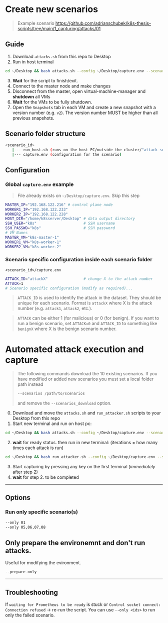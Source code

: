 <!-- ## Guide

1. Setup the [Kubernetes cluster](https://k8s.adriansoftware.de/)

2. Install the setup of each scenario on the Kubernetes cluster first. See `<scenario>/README.md`.

3. Shutdown all VMs and create a new snapshot in virt-manager. Use version numbers e.g. `v2` for the snapshots.

4. [Capture](#automated-attack-execution-and-capture) the data. -->

# Create new scenarios
> Example scenario https://github.com/adrianschubek/k8s-thesis-scripts/tree/main/1_capturing/attacks/01

## Guide

1. Download `attacks.sh` from this repo to Desktop
2. Run in host terminal
```bash
cd ~/Desktop && bash attacks.sh --config ~/Desktop/capture.env --scenarios_download --only 01 --prepare-only
```
3. **Wait** for the script to finish/exit.
4. Connect to the master node and make changes
5. Disconnect from the master, open virtual-machine-manager and **shutdown** all VMs
6. **Wait** for the VMs to be fully shutdown.
7. Open the `Snapshots` tab in each VM and create a new snapshot with a version number (e.g. `v2`). The version number MUST be higher than all previous snapshots.


## Scenario folder structure

```bash
<scenario_id>
   |--- run_host.sh (runs on the host PC/outside the cluster/"attack script")
   |--- capture.env (configuration for the scenario)
```

## Configuration

### Global `capture.env` example
> File already exists on `~/Desktop/capture.env`. Skip this step

```bash
MASTER_IP="192.168.122.216" # control plane node
WORKER1_IP="192.168.122.233"
WORKER2_IP="192.168.122.228"
HOST_DIR="/home/k8sserver/Desktop" # data output directory
SSH_USER="k8s"                     # SSH username
SSH_PASSWD="k8s"                   # SSH password
# VM Names
MASTER_VM="k8s-master-1"
WORKER1_VM="k8s-worker-1"
WORKER2_VM="k8s-worker-2"
```

### Scenario specific configuration inside each scenario folder

<!-- **Note: Check each scenario `capture.env` and modify it as requried by the scenario `readme.md`.** -->

`<scenario_id>/capture.env`

```bash
ATTACK_ID="attackX"                # change X to the attack number
ATTACK=1
# Scenario specific configuration (modify as required)...
```

> `ATTACK_ID` is used to identify the attack in the dataset. They should be unique for each scenario. Format is `attackX` where X is the attack number (e.g. `attack1`, `attack2`, etc.).

> `ATTACK` can be either 1 (for malicious) or 0 (for benign). If you want to run a benign scenario, set `ATTACK=0` and `ATTACK_ID` to something like `benignX` where X is the benign scenario number.

# Automated attack execution and capture

> The following commands download the 10 existing scenarios. If you have modified or added new scenarios you must set a local folder path instead 
>```bash 
>--scenarios /path/to/scenarios
>```
> and remove the `--scenarios_download` option.

<!-- > If you dont want to execute the scripts from the server, you can just download them from this repo and replace the <(curl..)> part with `bash run_attacker.sh`... -->

0. Download and move the `attacks.sh` and `run_attacker.sh` scripts to your Desktop from this repo
1. Start new terminal and run on host pc:
```bash
cd ~/Desktop && bash attacks.sh --config ~/Desktop/capture.env --scenarios_download --only 01 --manual
```
2. **wait** for ready status. then run in new terminal: (iterations = how many times each attack is run)
```bash
cd ~/Desktop && bash run_attacker.sh --config ~/Desktop/capture.env --scenarios_download --iterations 1 --timing timing_1it.txt
```
3. Start capturing by pressing any key on the first terminal (*immediately* after step 2)
4. **wait** for step 2. to be completed



---

## Options

### Run only specific scenario(s)

```bash
--only 01
--only 05,06,07,08
```

## Only prepare the environemnt and don't run attacks.

Useful for modifying the evironment.

```bash
--prepare-only
```

---

## Troubleshooting

If `waiting for Prometheus to be ready` is stuck or `Control socket connect: Connection refused` -> re-run the script. You can use `--only <ids>` to run only the failed scenario.
